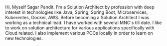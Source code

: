 Hi, Myself Sagar Pandit. I'm a Solution Architect by profession with deep interest in technologies like Java, Spring, Spring Boot, Microservices, Kuberentes, Docker, AWS. 
Before becoming a Solution Architect I was working as a technical lead. I have worked with several MNC's till date. I like to work on solution architecture for various applications
specifically with Cloud related. I also implement various POCs locally in order to learn on new technologies.
